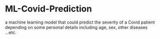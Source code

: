 # ML-Covid-Prediction
a machine learning model that could predict the severity of a Covid patient depending on some personal details including age, sex, other diseases ...etc. 

